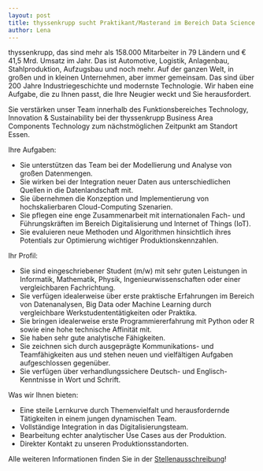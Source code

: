 ```yaml
---
layout: post
title: thyssenkrupp sucht Praktikant/Masterand im Bereich Data Science
author: Lena
---
```


thyssenkrupp, das sind mehr als 158.000 Mitarbeiter in 79 Ländern und € 41,5 Mrd. Umsatz im Jahr. Das ist Automotive, Logistik, Anlagenbau, Stahlproduktion, Aufzugsbau und noch mehr. Auf der ganzen Welt, in großen und in kleinen Unternehmen, aber immer gemeinsam. Das sind über 200 Jahre Industriegeschichte und modernste Technologie. Wir haben eine Aufgabe, die zu Ihnen passt, die Ihre Neugier weckt und Sie herausfordert.

Sie verstärken unser Team innerhalb des Funktionsbereiches Technology, Innovation & Sustainability bei der thyssenkrupp Business Area Components Technology zum nächstmöglichen Zeitpunkt am Standort Essen.


Ihre Aufgaben:

* Sie unterstützen das Team bei der Modellierung und Analyse von großen Datenmengen.
* Sie wirken bei der Integration neuer Daten aus unterschiedlichen Quellen in die Datenlandschaft mit.
* Sie übernehmen die Konzeption und Implementierung von hochskalierbaren Cloud-Computing Szenarien.
* Sie pflegen eine enge Zusammenarbeit mit internationalen Fach- und Führungskräften im Bereich Digitalisierung und Internet of Things (IoT).
* Sie evaluieren neue Methoden und Algorithmen hinsichtlich ihres Potentials zur Optimierung wichtiger Produktionskennzahlen.



Ihr Profil:

* Sie sind eingeschriebener Student (m/w) mit sehr guten Leistungen in Informatik, Mathematik, Physik, Ingenieurwissenschaften oder einer vergleichbaren Fachrichtung.
* Sie verfügen idealerweise über erste praktische Erfahrungen im Bereich von Datenanalysen, Big Data oder Machine Learning durch vergleichbare Werkstudententätigkeiten oder Praktika.
* Sie bringen idealerweise erste Programmiererfahrung mit Python oder R sowie eine hohe technische Affinität mit.
* Sie haben sehr gute analytische Fähigkeiten.
* Sie zeichnen sich durch ausgeprägte Kommunikations- und Teamfähigkeiten aus und stehen neuen und vielfältigen Aufgaben aufgeschlossen gegenüber.
* Sie verfügen über verhandlungssichere Deutsch- und Englisch-Kenntnisse in Wort und Schrift.


Was wir Ihnen bieten:

* Eine steile Lernkurve durch Themenvielfalt und herausfordernde Tätigkeiten in einem jungen dynamischen Team.
* Vollständige Integration in das Digitalisierungsteam.
* Bearbeitung echter analytischer Use Cases aus der Produktion.
* Direkter Kontakt zu unseren Produktionsstandorten.


Alle weiteren Informationen finden Sie in der [Stellenausschreibung](https://karriere.thyssenkrupp.com/de/karriere/karriere-weltweit/karriere-in-deutschland/stellenboerse/?tx_pwrktemplateablejobboard_pi1%5Buid%5D=390740)!
